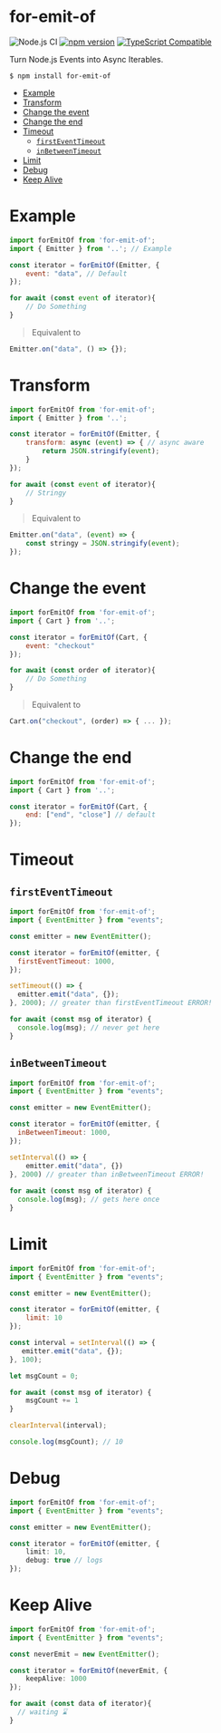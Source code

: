 # for-emit-of
![Node.js CI](https://github.com/danstarns/for-emit-of/workflows/Node.js%20CI/badge.svg?branch=master&event=push) [![npm version](https://badge.fury.io/js/for-emit-of.svg)](https://www.npmjs.com/package/for-emit-of) [![TypeScript Compatible](https://img.shields.io/npm/types/scrub-js.svg)](https://github.com/danstarns/for-emit-of)
 
Turn Node.js Events into Async Iterables.

```
$ npm install for-emit-of
```

- [Example](#example)
- [Transform](#transform)
- [Change the event](#change-the-event)
- [Change the end](#change-the-end)
- [Timeout](#timeout)
  - [`firstEventTimeout`](#firsteventtimeout)
  - [`inBetweenTimeout`](#inbetweentimeout)
- [Limit](#limit)
- [Debug](#debug)
- [Keep Alive](#keep-alive)

# Example
```javascript
import forEmitOf from 'for-emit-of';
import { Emitter } from '..'; // Example

const iterator = forEmitOf(Emitter, {
    event: "data", // Default
});

for await (const event of iterator){
    // Do Something 
}
```

> Equivalent to 

```javascript
Emitter.on("data", () => {});
```

# Transform

```javascript
import forEmitOf from 'for-emit-of';
import { Emitter } from '..';

const iterator = forEmitOf(Emitter, {
    transform: async (event) => { // async aware
        return JSON.stringify(event);
    }
});

for await (const event of iterator){
    // Stringy
}
```

> Equivalent to 

```javascript
Emitter.on("data", (event) => {
    const stringy = JSON.stringify(event);
});
```

# Change the event
```javascript
import forEmitOf from 'for-emit-of';
import { Cart } from '..';

const iterator = forEmitOf(Cart, {
    event: "checkout"
});

for await (const order of iterator){
    // Do Something 
}
```

> Equivalent to 

```javascript
Cart.on("checkout", (order) => { ... });
```

# Change the end
```javascript
import forEmitOf from 'for-emit-of';
import { Cart } from '..';

const iterator = forEmitOf(Cart, {
    end: ["end", "close"] // default
});
```

# Timeout

## `firstEventTimeout`
```javascript
import forEmitOf from 'for-emit-of';
import { EventEmitter } from "events";

const emitter = new EventEmitter();

const iterator = forEmitOf(emitter, {
  firstEventTimeout: 1000,
});

setTimeout(() => {
  emitter.emit("data", {});
}, 2000); // greater than firstEventTimeout ERROR!

for await (const msg of iterator) {
  console.log(msg); // never get here
}
```

## `inBetweenTimeout`
```javascript
import forEmitOf from 'for-emit-of';
import { EventEmitter } from "events";

const emitter = new EventEmitter();

const iterator = forEmitOf(emitter, {
  inBetweenTimeout: 1000,
});

setInterval(() => {
    emitter.emit("data", {})
}, 2000) // greater than inBetweenTimeout ERROR!
 
for await (const msg of iterator) {
  console.log(msg); // gets here once
}
```

# Limit
```js
import forEmitOf from 'for-emit-of';
import { EventEmitter } from "events";

const emitter = new EventEmitter();

const iterator = forEmitOf(emitter, {
    limit: 10
});

const interval = setInterval(() => {
   emitter.emit("data", {});
}, 100); 

let msgCount = 0;

for await (const msg of iterator) {
    msgCount += 1
}

clearInterval(interval);

console.log(msgCount); // 10
```

# Debug 
```ts
import forEmitOf from 'for-emit-of';
import { EventEmitter } from "events";

const emitter = new EventEmitter();

const iterator = forEmitOf(emitter, {
    limit: 10,
    debug: true // logs
});
```

# Keep Alive
```ts
import forEmitOf from 'for-emit-of';
import { EventEmitter } from "events";

const neverEmit = new EventEmitter();

const iterator = forEmitOf(neverEmit, {
    keepAlive: 1000
});

for await (const data of iterator){
  // waiting ⌛
}
```